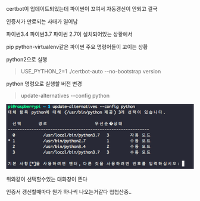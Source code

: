 

certbot이 업데이트되었는데 파이썬이 꼬여서 자동갱신이 안되고 결국

인증서가 만료되는 사태가 일어남 



파이썬3.4 파이썬3.7 파이썬 2.7이 설치되어있는 상황에서

pip python-virtualenv같은 파이썬 주요 명령어들이 꼬이는 상황



python2으로 실행
> USE_PYTHON_2=1 ./certbot-auto --no-bootstrap version
> 



python 명렁으로 실행할 버전 변경

> update-alternatives --config python



![설치되어있는 파이썬 버전들](/images/image-20200315191041125.png)

위와같이 선택할수있는 대화창이 뜬다



인증서 갱신할때마다 뭔가 하나씩 나오는거같다 첩첩산중..

